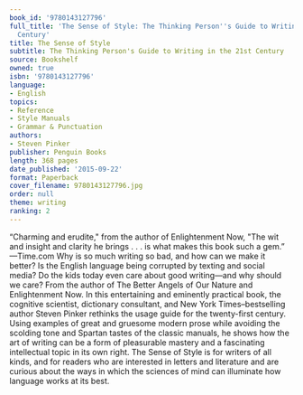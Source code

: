 ```yaml
---
book_id: '9780143127796'
full_title: 'The Sense of Style: The Thinking Person''s Guide to Writing in the 21st
  Century'
title: The Sense of Style
subtitle: The Thinking Person's Guide to Writing in the 21st Century
source: Bookshelf
owned: true
isbn: '9780143127796'
language:
- English
topics:
- Reference
- Style Manuals
- Grammar & Punctuation
authors:
- Steven Pinker
publisher: Penguin Books
length: 368 pages
date_published: '2015-09-22'
format: Paperback
cover_filename: 9780143127796.jpg
order: null
theme: writing
ranking: 2
---
```

“Charming and erudite," from the author of Enlightenment Now, "The wit and insight and clarity he brings . . . is what makes this book such a gem.” —Time.com
Why is so much writing so bad, and how can we make it better? Is the English language being corrupted by texting and social media? Do the kids today even care about good writing—and why should we care? From the author of The Better Angels of Our Nature and Enlightenment Now.
In this entertaining and eminently practical book, the cognitive scientist, dictionary consultant, and New York Times–bestselling author Steven Pinker rethinks the usage guide for the twenty-first century. Using examples of great and gruesome modern prose while avoiding the scolding tone and Spartan tastes of the classic manuals, he shows how the art of writing can be a form of pleasurable mastery and a fascinating intellectual topic in its own right. The Sense of Style is for writers of all kinds, and for readers who are interested in letters and literature and are curious about the ways in which the sciences of mind can illuminate how language works at its best.
